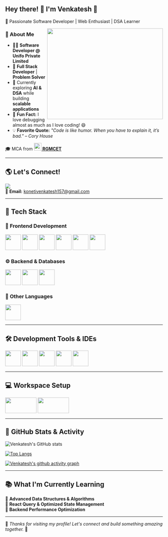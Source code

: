 ## Hey there! 👋 I'm Venkatesh 🚀  
🚀 Passionate Software Developer | Web Enthusiast | DSA Learner  

<img align="right" width="370" height="290" src="https://i.pinimg.com/originals/47/f0/34/47f0342cec72b800463bf003eac1257e.gif">

### 🚀 About Me  
- 👨‍💻 **Software Developer @ Unifo Private Limited**  
- 🎯 **Full Stack Developer** | **Problem Solver**  
- 🌱 Currently exploring **AI & DSA** while building **scalable applications**  
- 🧩 **Fun Fact:** I love debugging almost as much as I love coding! 😄  
- 💡 **Favorite Quote:** *"Code is like humor. When you have to explain it, it’s bad." – Cory House*  

🎓 MCA from **[<img src="https://www.rgmcet.edu.in/assets/img/logo/logo.jpg" height="24"> RGMCET](https://www.rgmcet.edu.in/)**  

---

## 🌎 Let's Connect!  
[<img src="https://img.shields.io/badge/LinkedIn-0077B5?style=for-the-badge&logo=linkedin&logoColor=white" />](https://www.linkedin.com/in/venkatesh-koneti/)  
📩 **Email:** [konetivenkatesh157@gmail.com](mailto:konetivenkatesh157@gmail.com)  

---

## 🚀 **Tech Stack**  

### 🎨 **Frontend Development**  
<img height="50" width="50" src="https://img.icons8.com/color/48/000000/html-5.png" /> <img height="50" width="50" src="https://img.icons8.com/color/48/000000/css3.png" /> <img height="50" width="50" src="https://img.icons8.com/color/48/000000/javascript.png" /> <img height="50" width="50" src="https://img.icons8.com/color/48/000000/react-native.png" /> <img height="50" width="50" src="https://img.icons8.com/color/48/000000/nextjs.png" /> <img height="50" width="50" src="https://img.icons8.com/color/48/000000/typescript.png" />

### ⚙️ **Backend & Databases**  
<img height="50" width="50" src="https://img.icons8.com/color/48/000000/nodejs.png" /> <img height="50" width="50" src="https://img.icons8.com/color/48/000000/mysql-logo.png"/> <img height="50" width="50" src="https://img.icons8.com/color/48/000000/mongodb.png" />

### 🐍 **Other Languages**  
<img height="50" width="50" src="https://img.icons8.com/color/48/000000/python.png" />  

---

## 🛠️ **Development Tools & IDEs**  
<img height="50" width="50" src="https://img.icons8.com/color/48/000000/visual-studio-code-2019.png" /> <img height="50" width="50" src="https://img.icons8.com/color/48/000000/git.png" /> <img height="50" width="50" src="https://img.icons8.com/color/48/000000/github.png" /> <img height="50" width="50" src="https://img.icons8.com/external-tal-revivo-shadow-tal-revivo/48/external-postman-is-the-only-complete-api-development-environment-logo-shadow-tal-revivo.png" /> <img height="50" width="50" src="https://img.icons8.com/color/48/000000/figma--v1.png" />

---

## 💻 **Workspace Setup**  
<img height="50" width="100" src="https://img.shields.io/badge/OS-Ubuntu-ES8E0E?style=for-the-badge&logo=ubuntu&logoColor=white" /> <img height="50" width="100" src="https://img.shields.io/badge/OS-Windows_11-0078D6?style=for-the-badge&logo=windows&logoColor=white" />

---

## 🚀 **GitHub Stats & Activity**  
![Venkatesh's GitHub stats](https://github-readme-stats.vercel.app/api?username=Venkatesh-Koneti&theme=dark&show_icons=true&hide=issues,contribs&hide_border=true)  

[![Top Langs](https://github-readme-stats.vercel.app/api/top-langs/?username=Venkatesh-Koneti&layout=compact&theme=dark)](https://github.com/anuraghazra/github-readme-stats)  

[![Venkatesh's github activity graph](https://github-readme-activity-graph.vercel.app/graph?username=Venkatesh-Koneti&bg_color=000000&color=ffffff&line=4ef461&point=ffffff&area=true&hide_border=true)](https://github.com/ashutosh00710/github-readme-activity-graph)  

---

## 📚 **What I'm Currently Learning**  
🔹 **Advanced Data Structures & Algorithms**  
🔹 **React Query & Optimized State Management**  
🔹 **Backend Performance Optimization**  

---

🚀 _Thanks for visiting my profile! Let's connect and build something amazing together._ 🚀  

